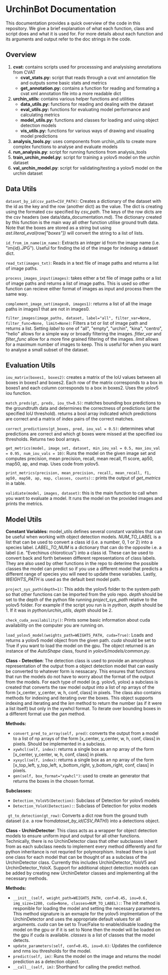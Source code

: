 # UrchinBot Documentation
This documentation provides a quick overview of the code in this repository. We give a brief explanation of what each function, class and script does and what it is used for. For more details about each function and its arguments and output refer to the doc strings in the code.

## Overview
1. **cvat:** contains scripts used for processsing and analysising annotations from CVAT
    - **cvat_stats.py:** script that reads through a cvat xml annotation file and outputs some basic stats and metrics
    - **get_annotation.py:** contains a function for reading and formating a cvat xml annotation file into a more readable dict
2. **urchin_utils:** contains various helper functions and utilities
    - **data_utils.py:** functions for reading and dealing with the dataset
    - **eval_utils.py:** functions for evaluating model performance and calculating metrics
    - **model_utils.py:** functions and classes for loading and using object detection models
    - **vis_utils.py:** functions for various ways of drawing and visualing model predictions
3. **analysis_tools.py**: uses components from urchin_utils to create more complex functions to analyse and evaluate models
4. **run_analysis.py**: script for running functions from analysis_tools
5. **train_urchin_model.py**: script for training a yolov5 model on the urchin dataset
6. **val_urchin_model.py**: script for validating/testing a yolov5 model on the urchin dataset

## Data Utils

```dataset_by_id(csv_path=CSV_PATH)```: Creates a dictionary of the dataset with the id as the key and the row (another dict) as the value. The dict is creating using the formated csv specified by *csv_path*. The keys of the row dicts are the csv headers (see data/data_documentation.md). The dictionary created by this function is the main way all other function utilise ground truth data. Note that the boxes are stored as a string but using *ast.literal_eval(row["boxes"])* will convert the string to a list of lists.

```id_from_im_name(im_name)```: Extracts an integer id from the image name (i.e. "im{id}.JPG"). Useful for finding the id of the image for indexing a dataset dict.

```read_txt(images_txt)```: Reads in a text file of image paths and returns a list of image paths.

```process_images_input(images)```: takes either a txt file of image paths or a list of image paths and returns a list of image paths. This is used so other function can recieve either format of images as input and process them the same way.

```complement_image_set(images0, images1)```: returns a list of all the image paths in images1 that are not in images0.

```filter_images(image_paths, dataset, label="all", filter_var=None, filter_func=None, limit=None)```: Filters a txt or list of image path and returns a list. Setting *label* to one of "all", "empty", "urchin", "kina", "centro", "helio" allows for a simple way or broadly filtering the images. *fitler_var* and *filter_func* allow for a more fine grained filtering of the images. *limit* allows for a maximum number of images to keep. This is useful for when you want to analyse a small subset of the dataset.

## Evaluation Utils

```iou_matrix(boxes1, boxes2)```: creates a matrix of the IoU values between all boxes in boxes1 and boxes2. Each row of the matrix corresponds to a box in boxes1 and each column corresponds to a box in boxes2. Uses the yolov5 iou function.

```match_preds(gt, preds, iou_th=0.5)```: matches bounding box predictions to the groundtruth data and determines the correctness of predictions (at the specified IoU threshold). returns a bool array indicated which predictions are correct and a matrix of index pairs of the correct matches.

```correct_predictions(gt_boxes, pred, iou_val = 0.5)```: determines what predictions are correct and which gt boxes were missed at the specified iou thresholds. Returns two bool arrays.

```get_metrics(model, image_set, dataset, min_iou_val = 0.5, max_iou_val = 0.95, num_iou_vals = 10)```: Runs the model on the given image set and computes precision, mean precision, recall, mean recall, f1 score, ap50, map50, ap, and map. Uses code from yolov5.

```print_metrics(precision, mean_precision, recall, mean_recall, f1, ap50, map50, ap, map, classes, counts):```: prints the output of *get_metrics* in a table.

```validiate(model, images, dataset)```: this is the main function to call when you want to evaluate a model. It runs the model on the provided images and prints the metrics.

## Model Utils

**Constant Variables:** model_utils defines several constant varaibles that can be useful when working with object detection models. *NUM_TO_LABEL* is a list that can be used to convert a class id (i.e. a number, 0, 1 or 2) into a species label. *LABEL_TO_NUM* is a dictionary that can do the opposite i.e. a label (i.e. "Evechinus chloroticus") into a class id. These can be used to convert back and forth between different representations of class labels. They are also used by other functions in the repo to deterime the possible classes the model can predict so if you use a different model that predicts a different range of species you will need to update these variables. Lastly, *WEIGHTS_PATH* is used as the default best model path. 

```project_sys_path(depth=1)```: This adds the yolov5 folder to the system path so that other functions can be imported from the yolo repo. *depth* should be set to the depth of the python file running *project_sys_path* relative to the yolov5 folder. For example if the script you run is in *python*, *depth* should be 1. If it was in *python/urchin_utils*, *depth* should be 2. 

```check_cuda_availability()```: Prints some basic information about cuda availability on the computer you are running on.

```load_yolov5_model(weights_path=WEIGHTS_PATH, cuda=True)```: Loads and returns a yolov5 model object from the given path. *cuda* should be set to True if you want to load the model on the gpu. The object returned is an instance of the *AutoShape* class, found in *yolov5/models/common.py*.

**Class - Detection**: The detection class is used to provide an amorphous representation of the output from a object detection model that can easily be converted to whatever form is nessacary. This ensures that functions that run the models do not have to worry about the format of the output from the models. For each type of model (e.g. yolov5, yolox) a subclass is created that converts the raw model output into a list of np arrays of the form [x_center, y_center, w, h, conf, class] in pixels. The class also contains methods for indexing and iterating over the boxes. This object supports indexing and iterating and the *len* method to return the number (as if it were a list itself) but only in the xywhcl format. To iterate over bounding boxes in a different format use the *gen* method.

**Methods:**
- ```convert_pred_to_array(self, pred)```: converts the output from a model to a list of np arrays of the form [x_center, y_center, w, h, conf, class] in pixels. Should be implemented in a subclass.
- ```xywhcl(self, index)```: returns a single box as an np array of the form [x_center, y_center, w, h, conf, class] in pixels.
- ```xyxycl(self, index)```: returns a single box as an np array of the form [x_top_left, y_top_left, x_bottom_right, y_bottom_right, conf, class] in pixels.
- ```gen(self, box_format="xywhcl")```: used to create an generator that returns the boxes in the chosen format.

**Subclasses:**
- ```Detection_YoloV5(Detection)```: Subclass of Detection for yolov5 models
- ```Detection_YoloX(Detection):```: Subclass of Detection for yolox models


``` gt_to_detection(gt_row)```: Converts a dict row from the ground truth dataset (i.e. a row from*dataset_by_id(CSV_PATH)*) into a detections object. 


**Class - UrchinDetector**: This class acts as a wrapper for object detection models to ensure uniform input and output for all other functions. Technically, there is no UrchinDetector class that other subclasses inherit from as each subclass needs to implement every method differently and for python inheritance is not requried for polymorphism. Instead there is just one class for each model that can be thought of as a subclass of the UrchinDetector class. Currently this includes UrchinDetector_YoloV5 and UrchinDetector_YoloX. Support for additional object detection models can be added by creating new UrchinDetetor classes and implementing all the necessary methods.

**Methods:**
- ```__init__(self, weight_path=WEIGHTS_PATH, conf=0.45, iou=0.6, img_size=1280, cuda=None, classes=NUM_TO_LABEL):```: The init method is responible for loading the model and setting the necessary parameters. This method signature is an exmaple for the yolov5 implmentation of the UrchinDetector and uses the appropriate default values for all arguments. *cuda* can be set to True/False to enable/disable loading the model on the gpu or if it is set to None then the model will be loaded on the gpu if cuda is available. *classes* is a list of classes that the model detects.
- ```update_parameters(self, conf=0.45, iou=0.6)```: Updates the confidence and nms iou thresholds for the model.
- ```predict(self, im)```: Runs the model on the image and returns the model prediction as a detection object.
- ```__call__(self, im)```: Shorthand for calling the predict method.

